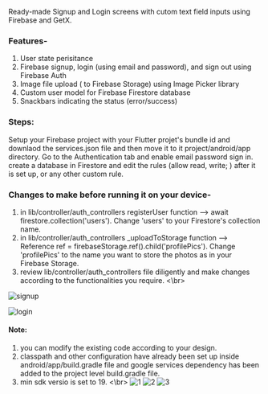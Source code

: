 Ready-made Signup and Login screens with cutom text field inputs using Firebase and GetX. 

### Features- 
1. User state perisitance 
2. Firebase signup, login (using email and password), and sign out using Firebase Auth </br>
3. Image file upload ( to Firebase Storage) using Image Picker library 
4. Custom user model for Firebase Firestore database 
5. Snackbars indicating the status (error/success) 

### Steps: 
Setup your Firebase project with your Flutter projet's bundle id and downlaod the services.json file and then move it to it project/android/app directory.
Go to the Authentication tab and enable email password sign in.
create a database in Firestore and edit the rules (allow read, write; ) after it is set up, or any other custom rule.


### Changes to make before running it on your device- 
1.  in lib/controller/auth_controllers registerUser function --> await firestore.collection('users'). Change 'users' to your Firestore's collection name. 
2.  in  lib/controller/auth_controllers _uploadToStorage function -->  Reference ref = firebaseStorage.ref().child('profilePics').  Change 'profilePics' to the name you want to store the photos as in your Firebase Storage. 
3. review lib/controller/auth_controllers file diligently and make changes according to the functionalities you require. <\br>
       
      
![signup](https://user-images.githubusercontent.com/71487701/175515977-555284fb-e69f-4313-9667-2a18c31893ff.png)

![login](https://user-images.githubusercontent.com/71487701/175515994-993d2dab-119a-4fcf-acf6-40bb6288be46.png)

#### Note: 
1. you can modify the existing code according to your design. 
2. classpath and other configuration have already been set up inside android/app/build.gradle file and google services dependency has been added to the project level build.gradle file.
3. min sdk versio is set to 19. <\br>
![1](https://user-images.githubusercontent.com/71487701/175516061-3e1872ae-1176-4c66-8916-fa95554592b5.png)
![2](https://user-images.githubusercontent.com/71487701/175516064-0e1c66ee-db9e-438e-912d-ec50f6092d4a.png)
![3](https://user-images.githubusercontent.com/71487701/175516066-22736e27-1fd9-4620-ae21-0956e8314511.png)





